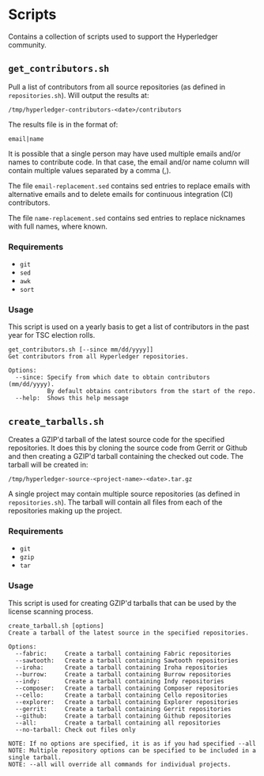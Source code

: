 # Scripts
Contains a collection of scripts used to support the Hyperledger community.

## `get_contributors.sh`
Pull a list of contributors from all source repositories (as defined in `repositories.sh`). Will output the results at:
```
/tmp/hyperledger-contributors-<date>/contributors
```

The results file is in the format of:
```
email|name
```

It is possible that a single person may have used multiple emails and/or names to contribute code. In that case, the email and/or name column will contain multiple values separated by a comma (,).

The file `email-replacement.sed` contains sed entries to replace emails with alternative emails and to delete emails for continuous integration (CI) contributors.

The file `name-replacement.sed` contains sed entries to replace nicknames with full names, where known.

### Requirements
* `git`
* `sed`
* `awk`
* `sort`

### Usage
This script is used on a yearly basis to get a list of contributors in the past year for TSC election rolls.
```
get_contributors.sh [--since mm/dd/yyyy]]
Get contributors from all Hyperledger repositories.

Options:
  --since: Specify from which date to obtain contributors (mm/dd/yyyy).
           By default obtains contributors from the start of the repo.
  --help:  Shows this help message
```

## `create_tarballs.sh`
Creates a GZIP'd tarball of the latest source code for the specified repositories. It does this by cloning the source code from Gerrit or Github and then creating a GZIP'd tarball containing the checked out code. The tarball will be created in:

```
/tmp/hyperledger-source-<project-name>-<date>.tar.gz
```

A single project may contain multiple source repositories (as defined in `repositories.sh`). The tarball will contain all files from each of the repositories making up the project.

### Requirements
* `git`
* `gzip`
* `tar`

### Usage
This script is used for creating GZIP'd tarballs that can be used by the license scanning process.
```
create_tarball.sh [options]
Create a tarball of the latest source in the specified repositories.

Options:
  --fabric:     Create a tarball containing Fabric repositories
  --sawtooth:   Create a tarball containing Sawtooth repositories
  --iroha:      Create a tarball containing Iroha repositories
  --burrow:     Create a tarball containing Burrow repositories
  --indy:       Create a tarball containing Indy repositories
  --composer:   Create a tarball containing Composer repositories
  --cello:      Create a tarball containing Cello repositories
  --explorer:   Create a tarball containing Explorer repositories
  --gerrit:     Create a tarball containing Gerrit repositories
  --github:     Create a tarball containing Github repositories
  --all:        Create a tarball containing all repositories
  --no-tarball: Check out files only

NOTE: If no options are specified, it is as if you had specified --all
NOTE: Multiple repository options can be specified to be included in a single tarball.
NOTE: --all will override all commands for individual projects.
```
